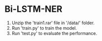 # Bi-LSTM-NER

1. Unzip the 'train1.rar' file in '/data/' folder.
2. Run 'train.py' to train the model.
3. Run 'test.py' to evaluate the performance.
